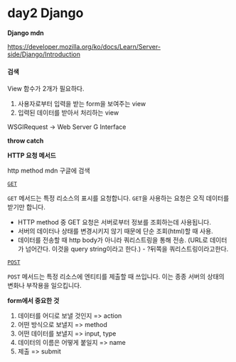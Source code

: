 # day2 Django

**Django mdn**

https://developer.mozilla.org/ko/docs/Learn/Server-side/Django/Introduction



#### 검색

View 함수가 2개가 필요하다.

1. 사용자로부터 입력을 받는 form을 보여주는 view
2. 입력된 데이터를 받아서 처리하는 view





WSGIRequest -> Web Server G Interface

**throw catch**

**HTTP 요청 메서드**

http method mdn 구글에 검색

[`GET`](https://developer.mozilla.org/ko/docs/Web/HTTP/Methods/GET)

`GET` 메서드는 특정 리소스의 표시를 요청합니다. `GET`을 사용하는 요청은 오직 데이터를 받기만 합니다.

- HTTP method 중 GET 요청은 서버로부터 정보를 조회하는데 사용됩니다.
- 서버의 데이터나 상태를 변경시키지 않기 때문에 단순 조회(html)할 때 사용.
- 데이터를 전송할 때 http body가 아니라 쿼리스트링을 통해 전송. (URL로 데이터가 넘어간다. 이것을 query string이라고 한다.)  - ?뒤쪽을 쿼리스트링이라고한다.

[`POST`](https://developer.mozilla.org/ko/docs/Web/HTTP/Methods/POST)

`POST` 메서드는 특정 리소스에 엔티티를 제출할 때 쓰입니다. 이는 종종 서버의 상태의 변화나 부작용을 일으킵니다.





**form에서 중요한 것**

1. 데이터를 어디로 보낼 것인지 => action
2. 어떤 방식으로 보낼지 => method
3. 어떤 데이터를 보낼지 => input, type
4. 데이터의 이름은 어떻게 붙일지 => name
5. 제출 => submit